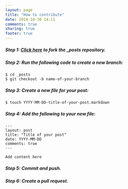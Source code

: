 ```yaml
---
layout: page
title: "How to contribute"
date: 2014-10-30 14:11
comments: true
sharing: true
footer: true
---
```


##### Step 1: [Click here](https://github.com/drupal8notes/_posts/fork) to fork the _posts repository.

##### Step 2: Run the following code to create a new branch:

```
$ cd _posts
$ git checkout -b name-of-your-branch
```

##### Step 3: Create a new file for your post:

```
$ touch YYYY-MM-DD-title-of-your-post.markdown
```

##### Step 4: Add the following to your new file:

```
---
layout: post
title: "Title of your post"
date: YYYY-MM-DD
comments: true
---

Add content here
```

##### Step 5: Commit and push.

##### Step 6: Create a pull request.

